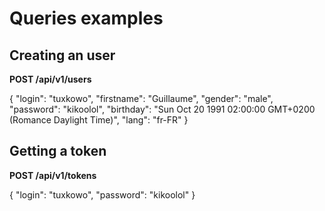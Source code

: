 Queries examples
================

Creating an user
----------------

**POST /api/v1/users**

{
    "login": "tuxkowo",
    "firstname": "Guillaume",
    "gender": "male",
    "password": "kikoolol",
    "birthday": "Sun Oct 20 1991 02:00:00 GMT+0200 (Romance Daylight Time)",
    "lang": "fr-FR"
}

Getting a token
---------------

**POST /api/v1/tokens**

{
    "login": "tuxkowo",
    "password": "kikoolol"
}